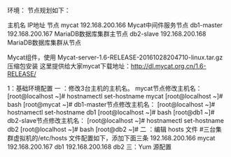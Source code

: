 环境：	节点规划如下：

主机名		IP地址			节点
mycat         192.168.200.166		Mycat中间件服务节点
db1-master    192.168.200.167		MariaDB数据库集群主节点
db2-slave     192.168.200.168		MariaDB数据库集群从节点

Mycat组件，使用 Mycat-server-1.6-RELEASE-20161028204710-linux.tar.gz 压缩包安装
这里提供给大家mycat下载地址：http://dl.mycat.org.cn/1.6-RELEASE/

1：基础环境配置
	一 ：修改3台主机的主机名。
	mycat节点修改主机名：
		[root@localhost ~]# hostnamectl set-hostname mycat
		[root@localhost ~]# bash
		[root@mycat ~]#
	db1-master节点修改主机名：
		[root@localhost ~]# hostnamectl set-hostname db1
		[root@localhost ~]# bash
		[root@db1 ~]# 
	db2-slave节点修改主机名：
		[root@localhost ~]# hostnamectl set-hostname db2
		[root@localhost ~]# bash
		[root@db2 ~]# 
	二 ：编辑 hosts 文件
		#三台集群虚拟机的/etc/hosts 文件配置如下，添加下面三条
		192.168.200.166         mycat
		192.168.200.167         db1
		192.168.200.168         db2
	三：Yum 源配置

